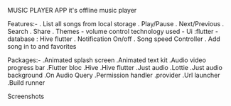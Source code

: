 MUSIC PLAYER APP
it's offline music player

Features:-
. List all songs from local storage
. Play/Pause
. Next/Previous
. Search
. Share
. Themes - volume control technology used - Ui :flutter - database : Hive flutter
. Notification On/off
. Song speed Controller
. Add song in to and favorites

Packages:-
.Animated splash screen
.Animated text kit
.Audio video progress bar
.Flutter bloc
.Hive
.Hive flutter
.Just audio
.Lottie
.Just audio background
.On Audio Query
.Permission handler
.provider
.Url launcher
.Build runner

Screenshots
